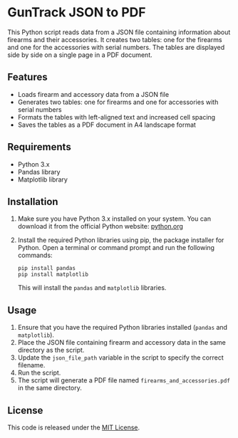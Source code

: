 # GunTrack JSON to PDF

This Python script reads data from a JSON file containing information about firearms and their accessories. It creates two tables: one for the firearms and one for the accessories with serial numbers. The tables are displayed side by side on a single page in a PDF document.

## Features

- Loads firearm and accessory data from a JSON file
- Generates two tables: one for firearms and one for accessories with serial numbers
- Formats the tables with left-aligned text and increased cell spacing
- Saves the tables as a PDF document in A4 landscape format

## Requirements

- Python 3.x
- Pandas library
- Matplotlib library

## Installation

1. Make sure you have Python 3.x installed on your system. You can download it from the official Python website: [python.org](https://www.python.org/downloads/)

2. Install the required Python libraries using pip, the package installer for Python. Open a terminal or command prompt and run the following commands:

   ```shell
   pip install pandas
   pip install matplotlib
   ```

   This will install the `pandas` and `matplotlib` libraries.

## Usage

1. Ensure that you have the required Python libraries installed (`pandas` and `matplotlib`).
2. Place the JSON file containing firearm and accessory data in the same directory as the script.
3. Update the `json_file_path` variable in the script to specify the correct filename.
4. Run the script.
5. The script will generate a PDF file named `firearms_and_accessories.pdf` in the same directory.

## License

This code is released under the [MIT License](https://opensource.org/licenses/MIT).